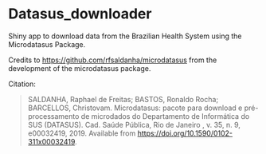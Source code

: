 # Datasus_downloader

Shiny app to download data from the Brazilian Health System using the Microdatasus Package.

Credits to <https://github.com/rfsaldanha/microdatasus> from the development of the microdatasus package.

Citation:

> SALDANHA, Raphael de Freitas; BASTOS, Ronaldo Rocha; BARCELLOS, Christovam. Microdatasus: pacote para download e pré-processamento de microdados do Departamento de Informática do SUS (DATASUS). Cad. Saúde Pública, Rio de Janeiro , v. 35, n. 9, e00032419, 2019. Available from <https://doi.org/10.1590/0102-311x00032419>.
